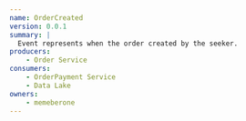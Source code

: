 ```yaml
---
name: OrderCreated
version: 0.0.1
summary: |
  Event represents when the order created by the seeker.
producers:
    - Order Service
consumers:
    - OrderPayment Service
    - Data Lake
owners:
    - memeberone
---
```


<NodeGraph title="Consumer / Producer Diagram" />
